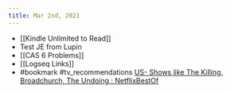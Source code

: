 ```yaml
---
title: Mar 2nd, 2021
---
```


- [[Kindle Unlimited to Read]]
- Test JE from Lupin
- [[CAS 6 Problems]]
- [[Logseq Links]]
- #bookmark #tv_recommendations [US- Shows like The Killing, Broadchurch, The Undoing : NetflixBestOf](https://www.reddit.com/r/NetflixBestOf/comments/lw8mf0/request_us_shows_like_the_killing_broadchurch_the/)